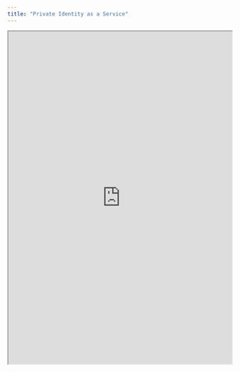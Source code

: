 ```yaml
---
title: "Private Identity as a Service"
---
```



<iframe height="750" width="100%" src="https://ewelton.github.io/ktest/wiki.html#Private%20Identity%20as%20a%20Service"></iframe>
